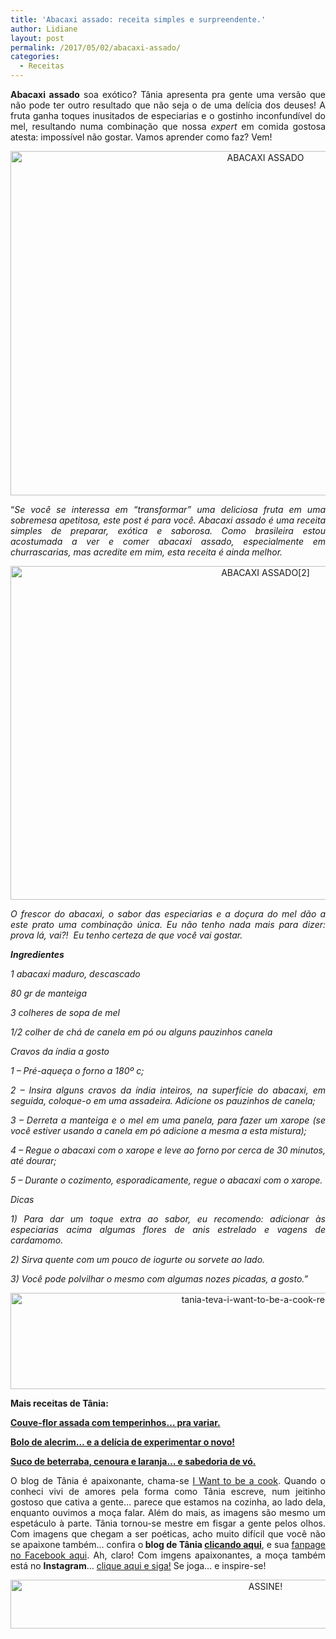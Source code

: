 ```yaml
---
title: 'Abacaxi assado: receita simples e surpreendente.'
author: Lidiane
layout: post
permalink: /2017/05/02/abacaxi-assado/
categories:
  - Receitas
---
```

<p align="justify">
  <strong>Abacaxi assado</strong> soa exótico? Tânia apresenta pra gente uma versão que não pode ter outro resultado que não seja o de uma delícia dos deuses! A fruta ganha toques inusitados de especiarias e o gostinho inconfundível do mel, resultando numa combinação que nossa <em>expert</em> em comida gostosa atesta: impossível não gostar. Vamos aprender como faz? Vem!
</p>

<p align="center">
  <img class="alignnone size-full wp-image-13764" src="https://www.trololodemulher.com.br/2017/04/ABACAXI-ASSADO.jpg" alt="ABACAXI ASSADO" width="800" height="551" />
</p>

<p align="justify">
  “<em>Se você se interessa em “transformar” uma deliciosa fruta em uma sobremesa apetitosa, este post é para você. Abacaxi assado é uma receita simples de preparar, exótica e saborosa. Como brasileira estou acostumada a ver e comer abacaxi assado, especialmente em churrascarias, mas acredite em mim, esta receita é ainda melhor.</em>
</p>

<p align="center">
  <img class="alignnone size-full wp-image-13765" src="https://www.trololodemulher.com.br/2017/04/ABACAXI-ASSADO2.jpg" alt="ABACAXI ASSADO[2]" width="800" height="534" />
</p>

<p align="justify">
  <em>O frescor do abacaxi, o sabor das especiarias e a doçura do mel dão a este prato uma combinação única. Eu não tenho nada mais para dizer: prova lá, vai?!  Eu tenho certeza de que você vai gostar.</em>
</p>

<p align="justify">
  <strong><em>Ingredientes</em></strong>
</p>

<p align="justify">
  <em>1 abacaxi maduro, descascado</em>
</p>

<p align="justify">
  <em>80 gr de manteiga</em>
</p>

<p align="justify">
  <em>3 colheres de sopa de mel</em>
</p>

<p align="justify">
  <em>1/2 colher de chá de canela em pó ou alguns pauzinhos canela</em>
</p>

<p align="justify">
  <em>Cravos da índia a gosto</em>
</p>

<p align="justify">
  <em>1 – Pré-aqueça o forno a 180º c;</em>
</p>

<p align="justify">
  <em>2 – Insira alguns cravos da índia inteiros, na superfície do abacaxi, em seguida, coloque-o em uma assadeira. Adicione os pauzinhos de canela;</em>
</p>

<p align="justify">
  <em>3 – Derreta a manteiga e o mel em uma panela, para fazer um xarope (se você estiver usando a canela em pó adicione a mesma a esta mistura);</em>
</p>

<p align="justify">
  <em>4 – Regue o abacaxi com o xarope e leve ao forno por cerca de 30 minutos, até dourar;</em>
</p>

<p align="justify">
  <em>5 – Durante o cozimento, esporadicamente, regue o abacaxi com o xarope.</em>
</p>

<p align="justify">
  <em>Dicas</em>
</p>

<p align="justify">
  <em>1) Para dar um toque extra ao sabor, eu recomendo: adicionar às especiarias acima algumas flores de anis estrelado e vagens de cardamomo.</em>
</p>

<p align="justify">
  <em>2) Sirva quente com um pouco de iogurte ou sorvete ao lado.</em>
</p>

<p align="justify">
  <em>3) Você pode polvilhar o mesmo com algumas nozes picadas, a gosto.”</em>
</p>

<p align="center">
  <img class="alignnone size-full wp-image-13037" src="https://www.trololodemulher.com.br/2016/10/TANIA-TEVA-I-WANT-TO-BE-A-COOK-RECEITAS.jpg" alt="tania-teva-i-want-to-be-a-cook-receitas" width="800" height="154" />
</p>

<p align="justify">
  <strong>Mais receitas de Tânia:</strong>
</p>

<p align="justify">
  <a href="http://www.trololodemulher.com.br/2017/04/25/couve-flor-assada/" target="_blank" rel="noopener noreferrer"><strong>Couve-flor assada com temperinhos… pra variar.</strong></a>
</p>

<p align="justify">
  <a href="http://www.trololodemulher.com.br/2017/04/18/bolo-de-alecrim/" target="_blank" rel="noopener noreferrer"><strong>Bolo de alecrim… e a delícia de experimentar o novo!</strong></a>
</p>

<p align="justify">
  <a href="http://www.trololodemulher.com.br/2017/04/11/suco-de-beterraba/" target="_blank" rel="noopener noreferrer"><strong>Suco de beterraba, cenoura e laranja… e sabedoria de vó.</strong></a>
</p>

<p align="justify">
  O blog de Tânia é apaixonante, chama-se <a href="https://iwanttobeacook.wordpress.com/" target="_blank" rel="noopener noreferrer">I Want to be a cook</a>. Quando o conheci vivi de amores pela forma como Tânia escreve, num jeitinho gostoso que cativa a gente… parece que estamos na cozinha, ao lado dela, enquanto ouvimos a moça falar. Além do mais, as imagens são mesmo um espetáculo à parte. Tânia tornou-se mestre em fisgar a gente pelos olhos. Com imagens que chegam a ser poéticas, acho muito difícil que você não se apaixone também… confira o<strong> blog de Tânia <a href="https://iwanttobeacook.wordpress.com/" target="_blank" rel="noopener noreferrer">clicando aqui</a></strong>, e sua <a href="https://www.facebook.com/Iwanttobeacook-818578268272846/" target="_blank" rel="noopener noreferrer">fanpage no Facebook aqui</a>. Ah, claro! Com imgens apaixonantes, a moça também está no <strong>Instagram</strong>… <a href="https://www.instagram.com/iwanttobeacook/" target="_blank" rel="noopener noreferrer">clique aqui e siga!</a> Se joga… e inspire-se!
</p>

<p align="center">
  <a href="http://feedburner.google.com/fb/a/mailverify?uri=blogbichafemea&loc=pt_BR" target="_blank" rel="noopener noreferrer"><img class="alignnone size-full wp-image-10439" src="https://www.trololodemulher.com.br/2014/09/ASSINE.png" alt="ASSINE!" width="800" height="78" /></a>
</p>

<p align="justify">